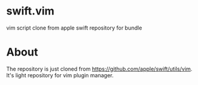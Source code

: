 # swift.vim
vim script clone from apple swift repository for bundle

# About
The repository is just cloned from https://github.com/apple/swift/utils/vim.
It's light repository for vim plugin manager.
